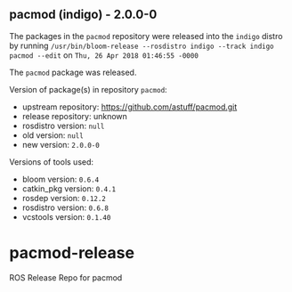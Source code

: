 ## pacmod (indigo) - 2.0.0-0

The packages in the `pacmod` repository were released into the `indigo` distro by running `/usr/bin/bloom-release --rosdistro indigo --track indigo pacmod --edit` on `Thu, 26 Apr 2018 01:46:55 -0000`

The `pacmod` package was released.

Version of package(s) in repository `pacmod`:

- upstream repository: https://github.com/astuff/pacmod.git
- release repository: unknown
- rosdistro version: `null`
- old version: `null`
- new version: `2.0.0-0`

Versions of tools used:

- bloom version: `0.6.4`
- catkin_pkg version: `0.4.1`
- rosdep version: `0.12.2`
- rosdistro version: `0.6.8`
- vcstools version: `0.1.40`


# pacmod-release
ROS Release Repo for pacmod
